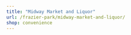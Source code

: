 ```yaml
---
title: "Midway Market and Liquor"
url: /frazier-park/midway-market-and-liquor/
shop: convenience
---
```

